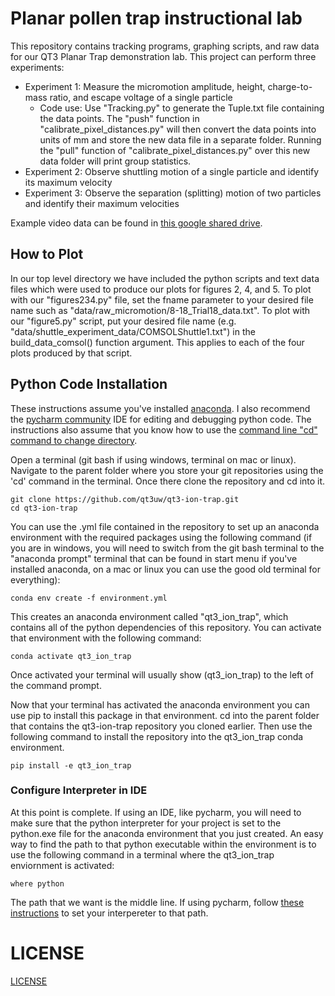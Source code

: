 # Planar pollen trap instructional lab

This repository contains tracking programs, graphing scripts, and raw data for our QT3 Planar Trap demonstration lab. 
This project can perform three experiments:
* Experiment 1: Measure the micromotion amplitude, height, charge-to-mass ratio, and escape voltage of a single particle
  * Code use: Use "Tracking.py" to generate the Tuple.txt file containing the data points. The "push" function in "calibrate_pixel_distances.py" will then convert the data points into units of mm and store the new data file in a separate folder. Running the "pull" function of "calibrate_pixel_distances.py" over this new data folder will print group statistics.
* Experiment 2: Observe shuttling motion of a single particle and identify its maximum velocity
* Experiment 3: Observe the separation (splitting) motion of two particles and identify their maximum velocities

Example video data can be found in [this google shared drive](https://drive.google.com/drive/folders/1BFZFoC0MBmop-VNujvh46sj-NNSO6O-G?usp=drive_link).


## How to Plot
In our top level directory we have included the python scripts and text data files which were used to produce our plots for figures 2, 4, and 5. To plot with our "figures234.py" file, set the fname parameter to your desired file name such as "data/raw_micromotion/8-18_Trial18_data.txt". To plot with our "figure5.py" script, put your desired file name (e.g. "data/shuttle_experiment_data/COMSOLShuttle1.txt") in the build_data_comsol() function argument. This applies to each of the four plots produced by that script.



## Python Code Installation
These instructions assume you've installed [anaconda](https://www.anaconda.com/).  I also recommend the [pycharm community](https://www.jetbrains.com/pycharm/download) IDE for editing and debugging python code.  The instructions also assume that you know how to use the [command line "cd" command to change directory](https://www.digitalcitizen.life/command-prompt-how-use-basic-commands/).

Open a terminal (git bash if using windows, terminal on mac or linux). Navigate to the parent folder where you store your git repositories using the 'cd' command in the terminal.
Once there clone the repository and cd into it.
```
git clone https://github.com/qt3uw/qt3-ion-trap.git
cd qt3-ion-trap
```
You can use the .yml file contained in the repository to set up an anaconda environment with the required packages using the following command (if you are in windows, you will need to switch from the git bash terminal to the "anaconda prompt" terminal that can be found in start menu if you've installed anaconda, on a mac or linux you can use the good old terminal for everything):
```
conda env create -f environment.yml
```
This creates an anaconda environment called "qt3_ion_trap", which contains all of the python dependencies of this repository.  You can activate that environment with the following command:
```
conda activate qt3_ion_trap
```
Once activated your terminal will usually show (qt3_ion_trap) to the left of the command prompt.

Now that your terminal has activated the anaconda environment you can use pip to install this package in that environment.  cd into the parent folder that contains the qt3-ion-trap repository you cloned earlier.  Then use the following command to install the repository into the qt3_ion_trap conda environment.
```
pip install -e qt3_ion_trap
```

### Configure Interpreter in IDE
At this point is complete.  If using an IDE, like pycharm, you will need to make sure that the python interpreter for your project is set to the python.exe file for the anaconda environment that you just created.  An easy way to find the path to that python executable within the environment is to use the following command in a terminal where the qt3_ion_trap enviornment is activated:
```angular2html
where python
```
The path that we want is the middle line.  If using pycharm, follow [these instructions](https://www.jetbrains.com/help/pycharm/configuring-python-interpreter.html#view_list) to set your interpereter to that path.

###


# LICENSE

[LICENSE](LICENSE)
